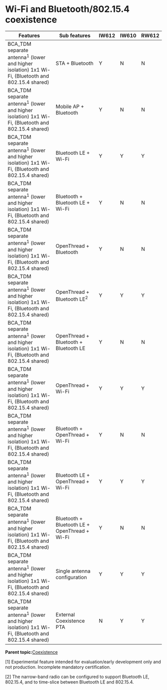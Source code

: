 # Wi-Fi and Bluetooth/802.15.4 coexistence

|Features|Sub features|IW612|IW610|RW612|
|--------|------------|-----|-----|-----|
|BCA\_TDM separate antenna<sup>1</sup> \(lower and higher isolation\) 1x1 Wi-Fi, \(Bluetooth and 802.15.4 shared\)|STA + Bluetooth|Y|N|N|
|BCA\_TDM separate antenna<sup>1</sup> \(lower and higher isolation\) 1x1 Wi-Fi, \(Bluetooth and 802.15.4 shared\)|Mobile AP + Bluetooth|Y|N|N|
|BCA\_TDM separate antenna<sup>1</sup> \(lower and higher isolation\) 1x1 Wi-Fi, \(Bluetooth and 802.15.4 shared\)|Bluetooth LE + Wi-Fi|Y|Y|Y|
|BCA\_TDM separate antenna<sup>1</sup> \(lower and higher isolation\) 1x1 Wi-Fi, \(Bluetooth and 802.15.4 shared\)|Bluetooth + Bluetooth LE + Wi-Fi|Y|N|N|
|BCA\_TDM separate antenna<sup>1</sup> \(lower and higher isolation\) 1x1 Wi-Fi, \(Bluetooth and 802.15.4 shared\)|OpenThread + Bluetooth|Y|N|N|
|BCA\_TDM separate antenna<sup>1</sup> \(lower and higher isolation\) 1x1 Wi-Fi, \(Bluetooth and 802.15.4 shared\)|OpenThread + Bluetooth LE<sup>2</sup>|Y|Y|Y|
|BCA\_TDM separate antenna<sup>1</sup> \(lower and higher isolation\) 1x1 Wi-Fi, \(Bluetooth and 802.15.4 shared\)|OpenThread + Bluetooth + Bluetooth LE|Y|N|N|
|BCA\_TDM separate antenna<sup>1</sup> \(lower and higher isolation\) 1x1 Wi-Fi, \(Bluetooth and 802.15.4 shared\)|OpenThread + Wi-Fi|Y|Y|Y|
|BCA\_TDM separate antenna<sup>1</sup> \(lower and higher isolation\) 1x1 Wi-Fi, \(Bluetooth and 802.15.4 shared\)|Bluetooth + OpenThread + Wi-Fi|Y|N|N|
|BCA\_TDM separate antenna<sup>1</sup> \(lower and higher isolation\) 1x1 Wi-Fi, \(Bluetooth and 802.15.4 shared\)|Bluetooth LE + OpenThread + Wi-Fi|Y|Y|Y|
|BCA\_TDM separate antenna<sup>1</sup> \(lower and higher isolation\) 1x1 Wi-Fi, \(Bluetooth and 802.15.4 shared\)|Bluetooth + Bluetooth LE + OpenThread + Wi-Fi|Y|N|N|
|BCA\_TDM separate antenna<sup>1</sup> \(lower and higher isolation\) 1x1 Wi-Fi, \(Bluetooth and 802.15.4 shared\)|Single antenna configuration|Y|Y|Y|
|BCA\_TDM separate antenna<sup>1</sup> \(lower and higher isolation\) 1x1 Wi-Fi, \(Bluetooth and 802.15.4 shared\)|External Coexistence PTA|N|Y|Y|

**Parent topic:**[Coexistence](../topics/coexistence.md)

[1] Experimental feature intended for evaluation/early development only and not production. Incomplete mandatory certification.

[2] The narrow-band radio can be configured to support Bluetooth LE, 802.15.4, and to time-slice between Bluetooth LE and 802.15.4.

